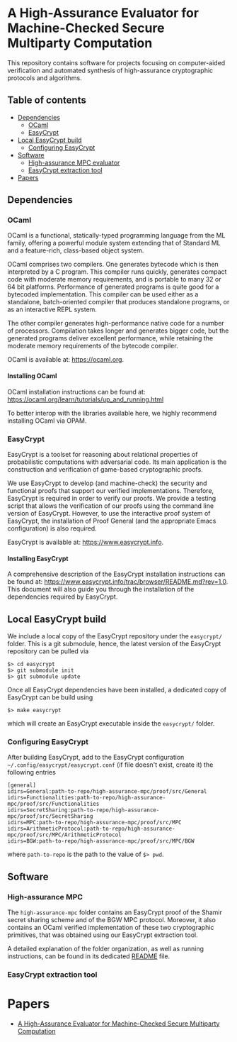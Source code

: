 # A High-Assurance Evaluator for Machine-Checked Secure Multiparty Computation

This repository contains software for projects focusing on computer-aided verification and automated synthesis of high-assurance cryptographic protocols and algorithms.

## Table of contents

* [Dependencies](#dependencies)
	* [OCaml](#ocaml)
	* [EasyCrypt](#easycrypt)
* [Local EasyCrypt build](#local-easycrypt-build)
	* [Configuring EasyCrypt](#configuring-easycrypt)
* [Software](#software)
	* [High-assurance MPC evaluator](#high-assurance-mpc)
	* [EasyCrypt extraction tool](#easycrypt-extraction-tool)
* [Papers](#papers)

## Dependencies

### OCaml

OCaml is a functional, statically-typed programming language from the ML family, offering a powerful module system extending that of Standard ML and a feature-rich, class-based object system.

OCaml comprises two compilers. One generates bytecode which is then interpreted by a C program. This compiler runs quickly, generates compact code with moderate memory requirements, and is portable to many 32 or 64 bit platforms. Performance of generated programs is quite good for a bytecoded implementation. This compiler can be used either as a standalone, batch-oriented compiler that produces standalone programs, or as an interactive REPL system.

The other compiler generates high-performance native code for a number of processors. Compilation takes longer and generates bigger code, but the generated programs deliver excellent performance, while retaining the moderate memory requirements of the bytecode compiler. 

OCaml is available at: https://ocaml.org.

#### Installing OCaml

OCaml installation instructions can be found at: https://ocaml.org/learn/tutorials/up_and_running.html

To better interop with the libraries available here, we highly recommend installing OCaml via OPAM.

### EasyCrypt

EasyCrypt is a toolset for reasoning about relational properties of probabilistic computations with adversarial code. Its main application is the construction and verification of game-based cryptographic proofs.

We use EasyCrypt to develop (and machine-check) the security and functional proofs that support our verified implementations. Therefore, EasyCrypt is required in order to verify our proofs. We provide a testing script that allows the verification of our proofs using the command line version of EasyCrypt. However, to use the interactive proof system of EasyCrypt, the installation of Proof General (and the appropriate Emacs configuration) is also required.

EasyCrypt is available at: https://www.easycrypt.info.

#### Installing EasyCrypt

A comprehensive description of the EasyCrypt installation instructions can be found at: https://www.easycrypt.info/trac/browser/README.md?rev=1.0. This document will also guide you through the installation of the dependencies required by EasyCrypt.

## Local EasyCrypt build

We include a local copy of the EasyCrypt repository under the `easycrypt/` folder. This is a git submodule, hence, the latest version of the EasyCrypt repository can be pulled via

```
$> cd easycrypt
$> git submodule init
$> git submodule update
```

Once all EasyCrypt dependencies have been installed, a dedicated copy of EasyCrypt can be build using

`$> make easycrypt`

which will create an EasyCrypt executable inside the `easycrypt/`  folder.

### Configuring EasyCrypt

After building EasyCrypt, add to the EasyCrypt configuration `~/.config/easycrypt/easycrypt.conf` (if file doesn't exist, create it) the following entries

```
[general]
idirs=General:path-to-repo/high-assurance-mpc/proof/src/General
idirs=Functionalities:path-to-repo/high-assurance-mpc/proof/src/Functionalities
idirs=SecretSharing:path-to-repo/high-assurance-mpc/proof/src/SecretSharing
idirs=MPC:path-to-repo/high-assurance-mpc/proof/src/MPC
idirs=ArithmeticProtocol:path-to-repo/high-assurance-mpc/proof/src/MPC/ArithmeticProtocol
idirs=BGW:path-to-repo/high-assurance-mpc/proof/src/MPC/BGW
```

where `path-to-repo` is the path to the value of `$> pwd`.

## Software

### High-assurance MPC

The `high-assurance-mpc` folder contains an EasyCrypt proof of the Shamir secret sharing scheme and of the BGW MPC protocol. Moreover, it also contains an OCaml verified implementation of these two cryptographic primitives, that was obtained using our EasyCrypt extraction tool.

A detailed explanation of the folder organization, as well as running instructions, can be found in its dedicated [README](https://github.com/SRI-CSL/high-assurance-crypto/high-assurance-mpc/README.md) file.

### EasyCrypt extraction tool

# Papers

* [A High-Assurance Evaluator for Machine-Checked Secure Multiparty Computation](https://eprint.iacr.org/2019/922)
